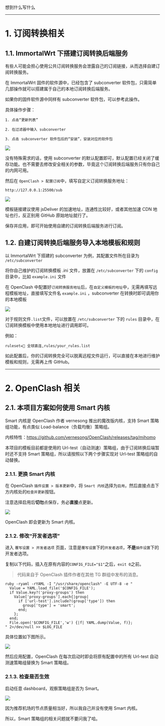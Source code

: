 想到什么写什么

***

# 1. 订阅转换相关

## 1.1. ImmortalWrt 下搭建订阅转换后端服务  
有些人可能会担心使用公共订阅转换服务会泄露自己的订阅链接，从而选择自建订阅转换服务。  

在 ImmortalWrt 固件的软件源中，已经包含了 subconverter 软件包，只需简单几部操作就可以搭建属于自己的本地订阅转换后端服务。  

如果你的固件软件源中同样有 subconverter 软件包，可以参考此操作。

具体操作步骤： 
```
1. 点击“更新列表”

2. 在过滤器中输入 subconverter

3. 点击 subconverter 软件包后的“安装”，安装对应的软件包  
```

![](doc/subconverter/subconverter.png)  

没有特殊需求的话，使用 subconverter 的默认配置即可，默认配置已经关闭了缓存功能。也不需要去修改安全相关的参数，毕竟这个订阅转换后端服务只有你自己的内网可用。  

然后在 `OpenClash > 配置订阅`中，填写自定义订阅转换服务地址：  
```
http://127.0.0.1:25500/sub
```

![](doc/subconverter/subconverter-url.png)

模板链接建议使用 jsDeliver 的加速地址，连通性比较好，或者其他加速 CDN 地址也行，反正别用 GitHub 原始地址就行了。

保存并应用，即可开始使用自建的订阅转换后端服务进行订阅。  

## 1.2. 自建订阅转换后端服务导入本地模板和规则  

以 ImmortalWrt 下搭建的 subconverter 为例，其配置文件所在目录为 `/etc/subconverter `  

将你自己维护的订阅转换模板 .ini 文件，放置在 `/etc/subconverter` 下的 `config` 目录中，比如 `example.ini` 文件  

在 OpenClash 中配置好`订阅转换服务地址`后，在`自定义模板的地址`中，无需再填写远程模板地址，直接填写文件名 `example.ini` ，subconverter 在转换时即可调用你的本地模板  

![](doc/subconverter/subconverter-local.png)  

对于规则文件`.list`文件，可以放置在 `/etc/subconverter` 下的 `rules` 目录中，在订阅转换模板中使用本地地址进行调用即可。  

例如：  
```
ruleset=🎯 全球直连,rules/your_rules.list
```

如此配置后，你的订阅转换完全可以脱离远程文件运行，可以直接在本地进行维护模板和规则，无需再上传 GitHub。  

***

# 2. OpenClash 相关

## 2.1. 本项目方案如何使用 Smart 内核  

Smart 内核是 OpenClash 作者 vernesong 推出的魔改版内核，支持 Smart 策略组功能，有点类似 Load-balance（负载均衡）策略组。

内核特性：https://github.com/vernesong/OpenClash/releases/tag/mihomo  

本项目的模板目前都是使用的 Url-test（自动测速）策略组，由于订阅转换后端暂时还不支持 Smart 策略组，所以请按照以下两个步骤实现对 Url-test 策略组的自动替换。

### 2.1.1. 更换 Smart 内核

在 OpenClash `插件设置 > 版本更新`中，将 `Smart 内核`选择为`启用`，然后直接点击下方内核处的`检查并更新`按钮。 
 
注意选择启用后**切勿**点保存，务必**直接**点更新。 

![](doc/openclash/pics/smart-core-update.png)

OpenClash 即会更新为 Smart 内核。

### 2.1.2. 修改“开发者选项”  

进入 `覆写设置 > 开发者选项` 页面，注意是`覆写设置`下的`开发者选项`，**不是**`插件设置`下的开发者选项。

复制以下代码，插入在原有内容的`CONFIG_FILE="$1"`之后，`exit 0`之前。  

> 代码来自于 OpenClash 插件作者在其他 TG 群组中发布的消息。

```
ruby -ryaml -rYAML -I "/usr/share/openclash" -E UTF-8 -e "
  Value = YAML.load_file('$CONFIG_FILE');
  if Value.key?('proxy-groups') then
    Value['proxy-groups'].each{|group|
      if ['url-test'].include?(group['type']) then
        group['type'] = 'smart';
      end;
    };
  end;
  File.open('$CONFIG_FILE','w') {|f| YAML.dump(Value, f)};
" 2>/dev/null >> $LOG_FILE
```

具体位置如下图所示。  

![](doc/openclash/pics/smart-core.png)  

然后应用配置，OpenClash 在每次启动时即会将原有配置中的所有 Url-test 自动测速策略组替换为 Smart 策略组。  

### 2.1.3. 检查是否生效  

启动任意 dashboard，观察策略组是否为 Smart。  

![](doc/openclash/pics/smart-dashboard.png)  


因为推荐机场的节点质量相当好，所以我自己并没有使用 Smart 内核。  

所以，Smart 策略组的相关问题就不要问我了哈。  